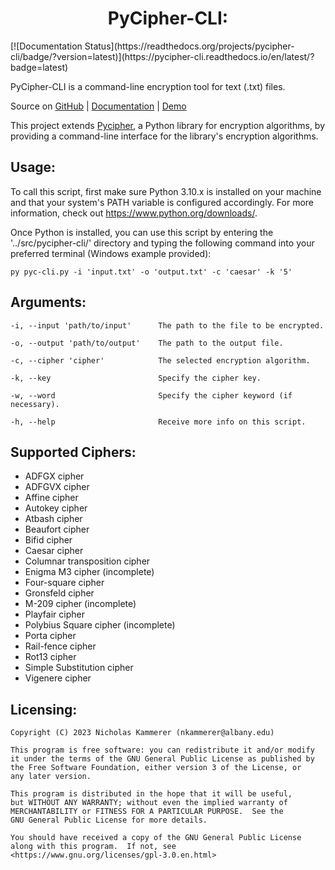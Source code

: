 
<h1 style="text-align: center;"> PyCipher-CLI: </h1>
[![Documentation Status](https://readthedocs.org/projects/pycipher-cli/badge/?version=latest)](https://pycipher-cli.readthedocs.io/en/latest/?badge=latest)

PyCipher-CLI is a command-line encryption tool for text (.txt) files.

Source on [GitHub](https://github.com/nxrada/pycipher-cli) | 
[Documentation](https://pycipher-cli.readthedocs.io/en/master/) | [Demo]()

This project extends [Pycipher](https://github.com/jameslyons/pycipher), a Python library for encryption algorithms, by 
providing a command-line interface for the library's encryption algorithms. 

## Usage:
To call this script, first make sure Python 3.10.x is installed on your machine and that your system's PATH variable is 
configured accordingly. For more information, check out <https://www.python.org/downloads/>.

Once Python is installed, you can use this script by entering the '../src/pycipher-cli/' directory and typing the following
command into your preferred terminal (Windows example provided):

    py pyc-cli.py -i 'input.txt' -o 'output.txt' -c 'caesar' -k '5'

## Arguments:
    -i, --input 'path/to/input'      The path to the file to be encrypted. 

    -o, --output 'path/to/output'    The path to the output file.
    
    -c, --cipher 'cipher'            The selected encryption algorithm.
   
    -k, --key                        Specify the cipher key. 

    -w, --word                       Specify the cipher keyword (if necessary).
    
    -h, --help                       Receive more info on this script. 
  
## Supported Ciphers:
- ADFGX cipher
- ADFGVX cipher 
- Affine cipher
- Autokey cipher
- Atbash cipher
- Beaufort cipher
- Bifid cipher
- Caesar cipher
- Columnar transposition cipher
- Enigma M3 cipher (incomplete)
- Four-square cipher
- Gronsfeld cipher
- M-209 cipher (incomplete)
- Playfair cipher
- Polybius Square cipher (incomplete)
- Porta cipher
- Rail-fence cipher
- Rot13 cipher
- Simple Substitution cipher
- Vigenere cipher

## Licensing:
    Copyright (C) 2023 Nicholas Kammerer (nkammerer@albany.edu)

    This program is free software: you can redistribute it and/or modify
    it under the terms of the GNU General Public License as published by
    the Free Software Foundation, either version 3 of the License, or
    any later version.
    
    This program is distributed in the hope that it will be useful,
    but WITHOUT ANY WARRANTY; without even the implied warranty of
    MERCHANTABILITY or FITNESS FOR A PARTICULAR PURPOSE.  See the
    GNU General Public License for more details.
    
    You should have received a copy of the GNU General Public License
    along with this program.  If not, see <https://www.gnu.org/licenses/gpl-3.0.en.html>
